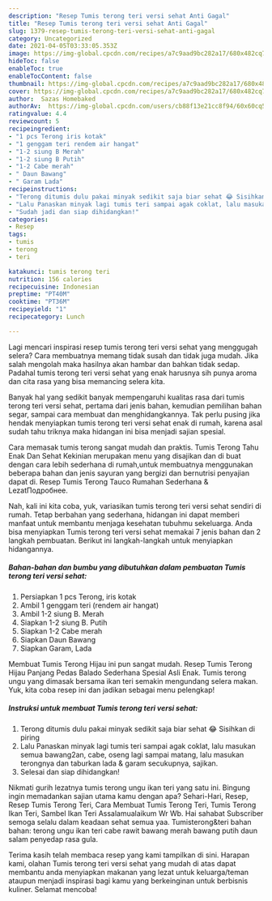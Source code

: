 ```yaml
---
description: "Resep Tumis terong teri versi sehat Anti Gagal"
title: "Resep Tumis terong teri versi sehat Anti Gagal"
slug: 1379-resep-tumis-terong-teri-versi-sehat-anti-gagal
category: Uncategorized
date: 2021-04-05T03:33:05.353Z
image: https://img-global.cpcdn.com/recipes/a7c9aad9bc282a17/680x482cq70/tumis-terong-teri-versi-sehat-foto-resep-utama.jpg
hideToc: false
enableToc: true
enableTocContent: false
thumbnail: https://img-global.cpcdn.com/recipes/a7c9aad9bc282a17/680x482cq70/tumis-terong-teri-versi-sehat-foto-resep-utama.jpg
cover: https://img-global.cpcdn.com/recipes/a7c9aad9bc282a17/680x482cq70/tumis-terong-teri-versi-sehat-foto-resep-utama.jpg
author:  Sazas Homebaked
authorAv:  https://img-global.cpcdn.com/users/cb88f13e21cc8f94/60x60cq50/avatar.jpg
ratingvalue: 4.4
reviewcount: 5
recipeingredient:
- "1 pcs Terong iris kotak"
- "1 genggam teri rendem air hangat"
- "1-2 siung B Merah"
- "1-2 siung B Putih"
- "1-2 Cabe merah"
- " Daun Bawang"
- " Garam Lada"
recipeinstructions:
- "Terong ditumis dulu pakai minyak sedikit saja biar sehat 😂 Sisihkan di piring"
- "Lalu Panaskan minyak lagi tumis teri sampai agak coklat, lalu masukan semua bawang2an, cabe, oseng lagi sampai matang, lalu masukan terongnya dan taburkan lada &amp; garam secukupnya, sajikan."
- "Sudah jadi dan siap dihidangkan!"
categories:
- Resep
tags:
- tumis
- terong
- teri

katakunci: tumis terong teri 
nutrition: 156 calories
recipecuisine: Indonesian
preptime: "PT40M"
cooktime: "PT36M"
recipeyield: "1"
recipecategory: Lunch

---
```



Lagi mencari inspirasi resep tumis terong teri versi sehat yang menggugah selera? Cara membuatnya memang tidak susah dan tidak juga mudah. Jika salah mengolah maka hasilnya akan hambar dan bahkan tidak sedap. Padahal tumis terong teri versi sehat yang enak harusnya sih punya aroma dan cita rasa yang bisa memancing selera kita.


Banyak hal yang sedikit banyak mempengaruhi kualitas rasa dari tumis terong teri versi sehat, pertama dari jenis bahan, kemudian pemilihan bahan segar, sampai cara membuat dan menghidangkannya. Tak perlu pusing jika hendak menyiapkan tumis terong teri versi sehat enak di rumah, karena asal sudah tahu triknya maka hidangan ini bisa menjadi sajian spesial.

Cara memasak tumis terong sangat mudah dan praktis. Tumis Terong Tahu Enak Dan Sehat Kekinian merupakan menu yang disajikan dan di buat dengan cara lebih sederhana di rumah,untuk membuatnya menggunakan beberapa bahan dan jenis sayuran yang bergizi dan bernutrisi penyajian dapat di. Resep Tumis Terong Tauco Rumahan Sederhana &amp; LezatПодробнее.


Nah, kali ini kita coba, yuk, variasikan tumis terong teri versi sehat sendiri di rumah. Tetap berbahan yang sederhana, hidangan ini dapat memberi manfaat untuk membantu menjaga kesehatan tubuhmu sekeluarga. Anda bisa menyiapkan Tumis terong teri versi sehat memakai 7 jenis bahan dan 2 langkah pembuatan. Berikut ini langkah-langkah untuk menyiapkan hidangannya.

<!--inarticleads1-->

##### Bahan-bahan dan bumbu yang dibutuhkan dalam pembuatan Tumis terong teri versi sehat:

1. Persiapkan 1 pcs Terong, iris kotak
1. Ambil 1 genggam teri (rendem air hangat)
1. Ambil 1-2 siung B. Merah
1. Siapkan 1-2 siung B. Putih
1. Siapkan 1-2 Cabe merah
1. Siapkan  Daun Bawang
1. Siapkan  Garam, Lada


Membuat Tumis Terong Hijau ini pun sangat mudah. Resep Tumis Terong Hijau Panjang Pedas Balado Sederhana Spesial Asli Enak. Tumis terong ungu yang dimasak bersama ikan teri semakin mengundang selera makan. Yuk, kita coba resep ini dan jadikan sebagai menu pelengkap! 

<!--inarticleads2-->

##### Instruksi untuk membuat Tumis terong teri versi sehat:

1. Terong ditumis dulu pakai minyak sedikit saja biar sehat 😂 Sisihkan di piring
1. Lalu Panaskan minyak lagi tumis teri sampai agak coklat, lalu masukan semua bawang2an, cabe, oseng lagi sampai matang, lalu masukan terongnya dan taburkan lada &amp; garam secukupnya, sajikan.
1. Selesai dan siap dihidangkan!

Nikmati gurih lezatnya tumis terong ungu ikan teri yang satu ini. Bingung ingin memadankan sajian utama kamu dengan apa? Sehari-Hari, Resep, Resep Tumis Terong Teri, Cara Membuat Tumis Terong Teri, Tumis Terong Ikan Teri, Sambel Ikan Teri Assalamualaikum Wr Wb. Hai sahabat Subscriber semoga selalu dalam keadaan sehat semua yaa. Tumisterong&amp;teri bahan bahan: terong ungu ikan teri cabe rawit bawang merah bawang putih daun salam penyedap rasa gula. 

Terima kasih telah membaca resep yang kami tampilkan di sini. Harapan kami, olahan Tumis terong teri versi sehat yang mudah di atas dapat membantu anda menyiapkan makanan yang lezat untuk keluarga/teman ataupun menjadi inspirasi bagi kamu yang berkeinginan untuk berbisnis kuliner. Selamat mencoba!
